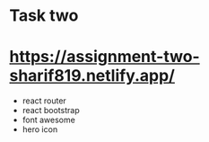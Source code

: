 # Task two
# https://assignment-two-sharif819.netlify.app/

* react router
* react bootstrap
* font awesome
* hero icon
